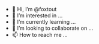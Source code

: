 - 👋 Hi, I’m @foxtout
- 👀 I’m interested in ...
- 🌱 I’m currently learning ...
- 💞️ I’m looking to collaborate on ...
- 📫 How to reach me ...

<!---
foxtout/foxtout is a ✨ special ✨ repository because its `README.md` (this file) appears on your GitHub profile.
You can click the Preview link to take a look at your changes.
--->

